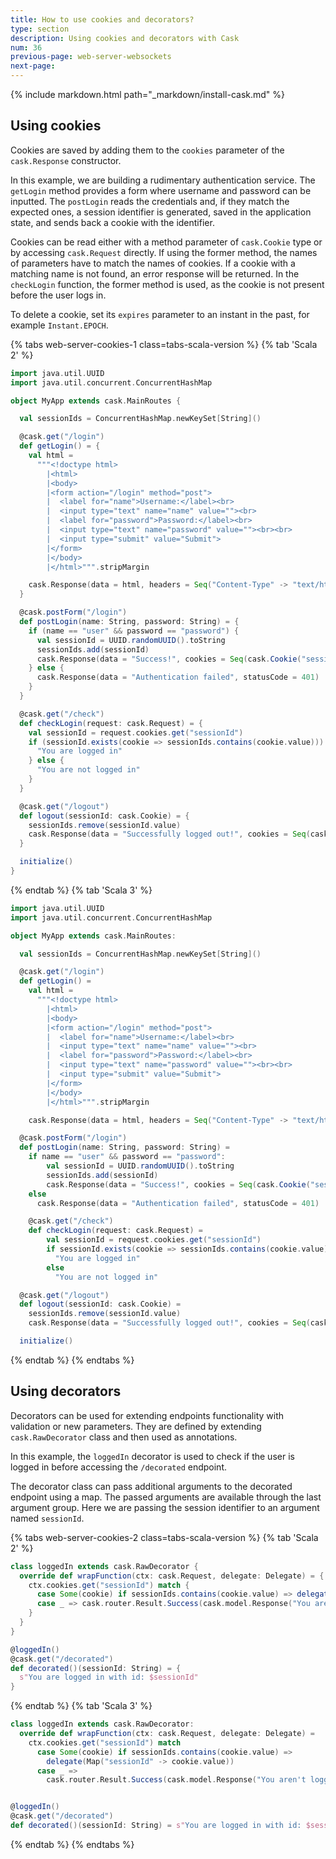 ```yaml
---
title: How to use cookies and decorators?
type: section
description: Using cookies and decorators with Cask
num: 36
previous-page: web-server-websockets
next-page: 
---
```


{% include markdown.html path="_markdown/install-cask.md" %}

## Using cookies

Cookies are saved by adding them to the `cookies` parameter of the `cask.Response` constructor. 

In this example, we are building a rudimentary authentication service. The `getLogin` method provides a form where
username and password can be inputted. The `postLogin` reads the credentials and, if they match the expected ones, a session
identifier is generated, saved in the application state, and sends back a cookie with the identifier.

Cookies can be read either with a method parameter of `cask.Cookie` type or by accessing `cask.Request` directly.
If using the former method, the names of parameters have to match the names of cookies. If a cookie with a matching name is not
found, an error response will be returned. In the `checkLogin` function, the former method is used, as the cookie is not
present before the user logs in.

To delete a cookie, set its `expires` parameter to an instant in the past, for example `Instant.EPOCH`. 

{% tabs web-server-cookies-1 class=tabs-scala-version %}
{% tab 'Scala 2' %}

```scala
import java.util.UUID
import java.util.concurrent.ConcurrentHashMap

object MyApp extends cask.MainRoutes {

  val sessionIds = ConcurrentHashMap.newKeySet[String]()

  @cask.get("/login")
  def getLogin() = {
    val html =
      """<!doctype html>
        |<html>
        |<body>
        |<form action="/login" method="post">
        |  <label for="name">Username:</label><br>
        |  <input type="text" name="name" value=""><br>
        |  <label for="password">Password:</label><br>
        |  <input type="text" name="password" value=""><br><br>
        |  <input type="submit" value="Submit">
        |</form>
        |</body>
        |</html>""".stripMargin

    cask.Response(data = html, headers = Seq("Content-Type" -> "text/html"))
  }

  @cask.postForm("/login")
  def postLogin(name: String, password: String) = {
    if (name == "user" && password == "password") {
      val sessionId = UUID.randomUUID().toString
      sessionIds.add(sessionId)
      cask.Response(data = "Success!", cookies = Seq(cask.Cookie("sessionId", sessionId)))
    } else {
      cask.Response(data = "Authentication failed", statusCode = 401)
    }
  }

  @cask.get("/check")
  def checkLogin(request: cask.Request) = {
    val sessionId = request.cookies.get("sessionId")
    if (sessionId.exists(cookie => sessionIds.contains(cookie.value))) {
      "You are logged in"
    } else {
      "You are not logged in"
    }
  }

  @cask.get("/logout")
  def logout(sessionId: cask.Cookie) = {
    sessionIds.remove(sessionId.value)
    cask.Response(data = "Successfully logged out!", cookies = Seq(cask.Cookie("sessionId", "", expires = Instant.EPOCH)))
  }

  initialize()
}
```
{% endtab %}
{% tab 'Scala 3' %}
```scala
import java.util.UUID
import java.util.concurrent.ConcurrentHashMap

object MyApp extends cask.MainRoutes:

  val sessionIds = ConcurrentHashMap.newKeySet[String]()

  @cask.get("/login")
  def getLogin() =
    val html =
      """<!doctype html>
        |<html>
        |<body>
        |<form action="/login" method="post">
        |  <label for="name">Username:</label><br>
        |  <input type="text" name="name" value=""><br>
        |  <label for="password">Password:</label><br>
        |  <input type="text" name="password" value=""><br><br>
        |  <input type="submit" value="Submit">
        |</form>
        |</body>
        |</html>""".stripMargin

    cask.Response(data = html, headers = Seq("Content-Type" -> "text/html"))

  @cask.postForm("/login")
  def postLogin(name: String, password: String) =
    if name == "user" && password == "password":
        val sessionId = UUID.randomUUID().toString
        sessionIds.add(sessionId)
        cask.Response(data = "Success!", cookies = Seq(cask.Cookie("sessionId", sessionId)))
    else
      cask.Response(data = "Authentication failed", statusCode = 401)

    @cask.get("/check")
    def checkLogin(request: cask.Request) =
        val sessionId = request.cookies.get("sessionId")
        if sessionId.exists(cookie => sessionIds.contains(cookie.value)):
          "You are logged in"
        else
          "You are not logged in"

  @cask.get("/logout")
  def logout(sessionId: cask.Cookie) = 
    sessionIds.remove(sessionId.value)
    cask.Response(data = "Successfully logged out!", cookies = Seq(cask.Cookie("sessionId", "", expires = Instant.EPOCH)))

  initialize()
```
{% endtab %}
{% endtabs %}

## Using decorators

Decorators can be used for extending endpoints functionality with validation or new parameters. They are defined by extending
`cask.RawDecorator` class and then used as annotations.

In this example, the `loggedIn` decorator is used to check if the user is logged in before accessing the `/decorated`
endpoint.

The decorator class can pass additional arguments to the decorated endpoint using a map. The passed arguments are available
through the last argument group. Here we are passing the session identifier to an argument named `sessionId`.

{% tabs web-server-cookies-2 class=tabs-scala-version %}
{% tab 'Scala 2' %}
```scala
class loggedIn extends cask.RawDecorator {
  override def wrapFunction(ctx: cask.Request, delegate: Delegate) = {
    ctx.cookies.get("sessionId") match {
      case Some(cookie) if sessionIds.contains(cookie.value) => delegate(Map("sessionId" -> cookie.value))
      case _ => cask.router.Result.Success(cask.model.Response("You aren't logged in", 403))
    }
  }
}

@loggedIn()
@cask.get("/decorated")
def decorated()(sessionId: String) = {
  s"You are logged in with id: $sessionId"
}
```
{% endtab %}
{% tab 'Scala 3' %}
```scala
class loggedIn extends cask.RawDecorator:
  override def wrapFunction(ctx: cask.Request, delegate: Delegate) =
    ctx.cookies.get("sessionId") match
      case Some(cookie) if sessionIds.contains(cookie.value) =>
        delegate(Map("sessionId" -> cookie.value))
      case _ =>
        cask.router.Result.Success(cask.model.Response("You aren't logged in", 403))


@loggedIn()
@cask.get("/decorated")
def decorated()(sessionId: String) = s"You are logged in with id: $sessionId"
```
{% endtab %}
{% endtabs %}